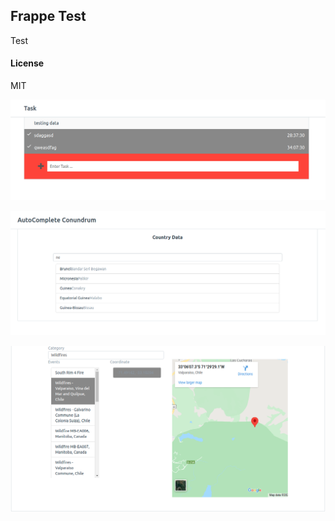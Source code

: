 ## Frappe Test

Test

#### License

MIT


![Task Organizer](https://github.com/Jagdish010/frappe_test/blob/main/frappe_test/frappe_test/page/task/task.png)



![The Autocomplete Conundrum](https://github.com/Jagdish010/frappe_test/blob/main/frappe_test/frappe_test/page/autocomplete_text/autocomplete_text.png)



![Our Globe](https://github.com/Jagdish010/frappe_test/blob/main/frappe_test/frappe_test/page/our_glob/our_glob.png)
